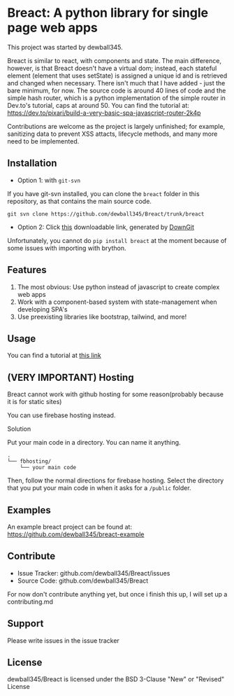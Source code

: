 # Breact: A python library for single page web apps

This project was started by dewball345. 

Breact is similar to react, with components and state. The main difference, however, 
is that Breact doesn't have a virtual dom; 
instead, each stateful element (element that uses setState) is assigned a unique id and is retrieved
and changed when necessary. There isn't much that I have added - just the bare minimum, for now. The source
code is around 40 lines of code and the simple hash router, which is a python implementation of the simple
router in Dev.to's tutorial, caps at around 50. 
You can find the tutorial at: https://dev.to/pixari/build-a-very-basic-spa-javascript-router-2k4p

Contributions are welcome as the project is largely unfinished; for example, sanitizing data to prevent XSS
attacts, lifecycle methods, and many more need to be implemented.

Installation
-------

- Option 1: with ```git-svn```

If you have git-svn installed, you can clone the ```breact``` folder in this repository, as that contains the main source code. 
```
git svn clone https://github.com/dewball345/Breact/trunk/breact
```

- Option 2: Click [this](https://downgit.github.io/#/home?url=https://github.com/dewball345/Breact/tree/master/breact) downloadable link, generated by [DownGit](https://downgit.github.io)

Unfortunately, you cannot do ```pip install breact``` at the moment because of some issues with importing with brython.

Features
--------
1. The most obvious: Use python instead of javascript to create complex web apps
2. Work with a component-based system with state-management when developing SPA's
3. Use preexisting libraries like bootstrap, tailwind, and more!

Usage
------------

You can find a tutorial at [this link](TUTORIAL.md)

(VERY IMPORTANT) Hosting
------
Breact cannot work with github hosting for some reason(probably because it is for static sites)

You can use firebase hosting instead.

Solution

Put your main code in a directory. You can name it anything.
```
.
└── fbhosting/
    └── your main code
```
Then, follow the normal directions for firebase hosting. Select the directory that you put your main code in when it asks for a ```/public``` folder.

Examples
------ 
An example breact project can be found at:
https://github.com/dewball345/breact-example

Contribute
----------

- Issue Tracker: github.com/dewball345/Breact/issues
- Source Code: github.com/dewball345/Breact

For now don't contribute anything yet, but once i finish this up, I will set up a contributing.md

Support
-------

Please write issues in the issue tracker

License
-------

dewball345/Breact is licensed under the BSD 3-Clause "New" or "Revised" License
